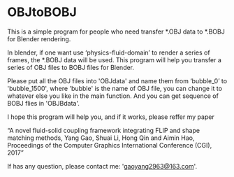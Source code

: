 # OBJtoBOBJ
This is a simple program for people who need transfer *.OBJ data to *.BOBJ for Blender rendering.

In blender, if one want use ‘physics-fluid-domain’ to render a series of frames, the *.BOBJ data will be used.
This program will help you transfer a series of OBJ files to BOBJ files for Blender.

Please put all the OBJ files into 'OBJdata' and name them from ‘bubble_0’ to 'bubble_1500', where 'bubble' is the name of OBJ file, you can change it to whatever else you like in the main function. And you can get sequence of BOBJ flies in 'OBJBdata'.

I hope this program will help you, and if it works, please reffer my paper

“A novel fluid-solid coupling framework integrating FLIP and shape matching methods, Yang Gao, Shuai Li, Hong Qin and Aimin Hao, Proceedings of the Computer Graphics International Conference (CGI), 2017”

If has any question, please contact me: 'gaoyang2963@163.com'.
